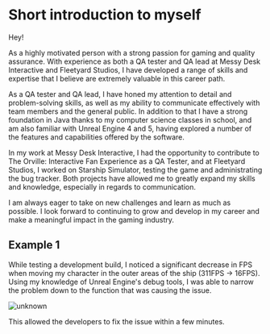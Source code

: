 # Short introduction to myself
Hey!

As a highly motivated person with a strong passion for gaming and quality assurance. With experience as both a QA tester and QA lead at Messy Desk Interactive and Fleetyard Studios, I have developed a range of skills and expertise that I believe are extremely valuable in this career path.

As a QA tester and QA lead, I have honed my attention to detail and problem-solving skills, as well as my ability to communicate effectively with team members and the general public. In addition to that I have a strong foundation in Java thanks to my computer science classes in school, and am also familiar with Unreal Engine 4 and 5, having explored a number of the features and capabilities offered by the software.

In my work at Messy Desk Interactive, I had the opportunity to contribute to The Orville: Interactive Fan Experience as a QA Tester, and at Fleetyard Studios, I worked on Starship Simulator, testing the game and administrating the bug tracker. Both projects have allowed me to greatly expand my skills and knowledge, especially in regards to communication.

I am always eager to take on new challenges and learn as much as possible. I look forward to continuing to grow and develop in my career and make a meaningful impact in the gaming industry.


## Example 1

While testing a development build, I noticed a significant decrease in FPS when moving my character in the outer areas of the ship (311FPS -> 16FPS). Using my knowledge of Unreal Engine's debug tools, I was able to narrow the problem down to the function that was causing the issue.

![unknown](https://user-images.githubusercontent.com/69924175/208081011-7bd2c933-574f-46c3-bd3d-1572e01cfb0b.png)

This allowed the developers to fix the issue within a few minutes.
